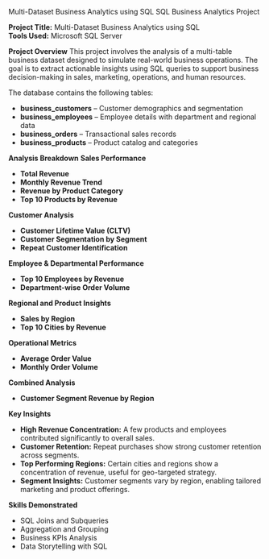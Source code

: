 Multi-Dataset Business Analytics using SQL 
SQL Business Analytics Project

**Project Title:** Multi-Dataset Business Analytics using SQL  
**Tools Used:** Microsoft SQL Server

 **Project Overview**
This project involves the analysis of a multi-table business dataset designed to simulate real-world business operations. The goal is to extract actionable insights using SQL queries to support business decision-making in sales, marketing, operations, and human resources.


The database contains the following tables:
- **business_customers** – Customer demographics and segmentation
- **business_employees** – Employee details with department and regional data
- **business_orders** – Transactional sales records
- **business_products** – Product catalog and categories


**Analysis Breakdown**
**Sales Performance**
  - **Total Revenue**
  - **Monthly Revenue Trend**
  - **Revenue by Product Category**
  - **Top 10 Products by Revenue**

**Customer Analysis**
  - **Customer Lifetime Value (CLTV)**
  - **Customer Segmentation by Segment**
  - **Repeat Customer Identification**

**Employee & Departmental Performance**
  - **Top 10 Employees by Revenue**
  - **Department-wise Order Volume**

**Regional and Product Insights**
  - **Sales by Region**
  - **Top 10 Cities by Revenue**

**Operational Metrics**
  - **Average Order Value**
  - **Monthly Order Volume**

**Combined Analysis**
  - **Customer Segment Revenue by Region**
  

**Key Insights**
  - **High Revenue Concentration:** A few products and employees contributed significantly to overall sales.
  - **Customer Retention:** Repeat purchases show strong customer retention across segments.
  - **Top Performing Regions:** Certain cities and regions show a concentration of revenue, useful for geo-targeted strategy.
  - **Segment Insights:** Customer segments vary by region, enabling tailored marketing and product offerings.



**Skills Demonstrated**
  - SQL Joins and Subqueries
  - Aggregation and Grouping
  - Business KPIs Analysis
  - Data Storytelling with SQL
